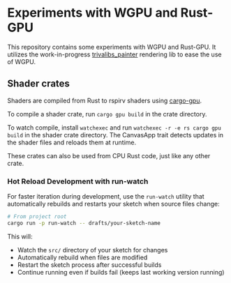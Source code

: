 # Experiments with WGPU and Rust-GPU

This repository contains some experiments with WGPU and Rust-GPU. It utilizes the work-in-progress [trivalibs_painter](https://github.com/trivial-space/trivalibs/tree/main/crates/trivalibs_painter) rendering lib to ease the use of WGPU.

## Shader crates

Shaders are compiled from Rust to rspirv shaders using [cargo-gpu](https://github.com/Rust-GPU/cargo-gpu).

To compile a shader crate, run `cargo gpu build` in the crate directory.

To watch compile, install `watchexec` and run `watchexec -r -e rs cargo gpu build` in the shader crate directory.
The CanvasApp trait detects updates in the shader files and reloads them at runtime.

These crates can also be used from CPU Rust code, just like any other crate.

### Hot Reload Development with run-watch

For faster iteration during development, use the `run-watch` utility that automatically rebuilds and restarts your sketch when source files change:

```bash
# From project root
cargo run -p run-watch -- drafts/your-sketch-name
```

This will:

- Watch the `src/` directory of your sketch for changes
- Automatically rebuild when files are modified
- Restart the sketch process after successful builds
- Continue running even if builds fail (keeps last working version running)
